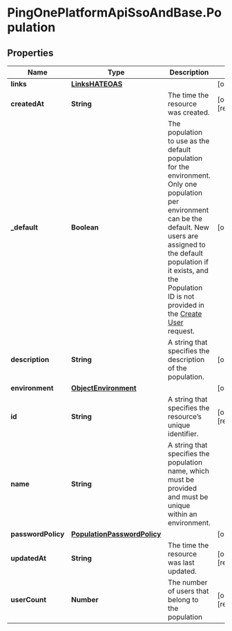 # PingOnePlatformApiSsoAndBase.Population

## Properties

Name | Type | Description | Notes
------------ | ------------- | ------------- | -------------
**links** | [**LinksHATEOAS**](LinksHATEOAS.md) |  | [optional] 
**createdAt** | **String** | The time the resource was created. | [optional] [readonly] 
**_default** | **Boolean** | The population to use as the default population for the environment. Only one population per environment can be the default. New users are assigned to the default population if it exists, and the Population ID is not provided in the [Create User](https://apidocs.pingidentity.com/pingone/platform/v1/api/#post-create-user) request. | [optional] 
**description** | **String** | A string that specifies the description of the population. | [optional] 
**environment** | [**ObjectEnvironment**](ObjectEnvironment.md) |  | [optional] 
**id** | **String** | A string that specifies the resource’s unique identifier. | [optional] [readonly] 
**name** | **String** | A string that specifies the population name, which must be provided and must be unique within an environment. | 
**passwordPolicy** | [**PopulationPasswordPolicy**](PopulationPasswordPolicy.md) |  | [optional] 
**updatedAt** | **String** | The time the resource was last updated. | [optional] [readonly] 
**userCount** | **Number** | The number of users that belong to the population | [optional] [readonly] 


